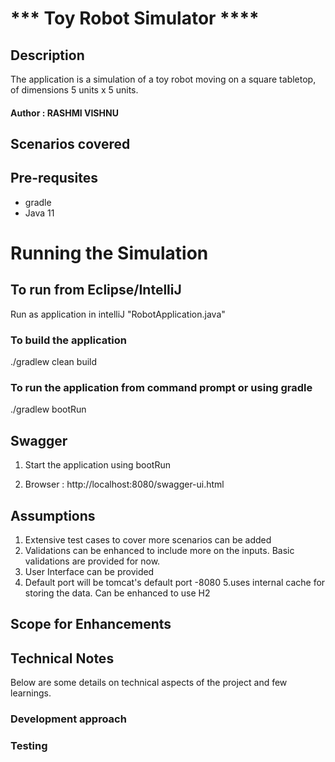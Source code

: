 #      *** Toy Robot Simulator ****

##  Description
The application is a simulation of a toy robot moving on a square tabletop, of dimensions 5 units x 5 units.

#### Author : RASHMI VISHNU

## Scenarios covered



## Pre-requsites
* gradle
* Java 11

# Running the Simulation

## To run from Eclipse/IntelliJ
Run as application in intelliJ "RobotApplication.java"

### To build the application

./gradlew clean build

### To run the application from command prompt or using gradle

./gradlew bootRun


## Swagger 
1. Start the application using bootRun

2. Browser : http://localhost:8080/swagger-ui.html


## Assumptions 

1. Extensive test cases to cover more scenarios can be added
2. Validations can be enhanced to include more on the inputs. Basic validations are provided for now. 
3. User Interface can be provided
4. Default port will be tomcat's default port -8080
5.uses internal cache for storing the data. Can be enhanced to use H2

## Scope for Enhancements



## Technical Notes
Below are some details on technical aspects of the project and few learnings.
### Development approach

### Testing



